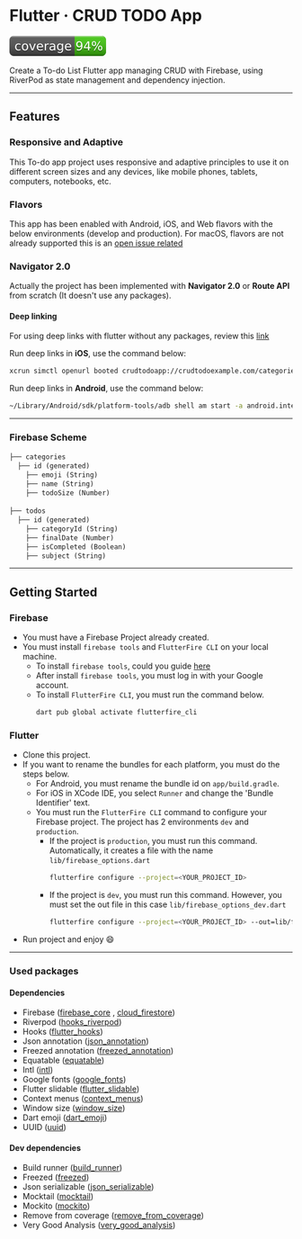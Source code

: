 # Flutter · CRUD TODO App

![Coverage](./coverage_badge.svg?sanitize=true)

Create a To-do List Flutter app managing CRUD with Firebase, using RiverPod as state management and dependency
injection.

------

## Features

### Responsive and Adaptive

This To-do app project uses responsive and adaptive principles to use it on different screen sizes and any devices, like
mobile phones, tablets, computers, notebooks, etc.

### Flavors

This app has been enabled with Android, iOS, and Web flavors with the below environments (develop and production). For
macOS, flavors are not already supported
this is an [open issue related](https://github.com/flutter/flutter/issues/64088)

### Navigator 2.0

Actually the project has been implemented with **Navigator 2.0** or **Route API** from scratch (It doesn't use any
packages).

#### Deep linking

For using deep links with flutter without any packages, review
this [link](https://flutter.dev/docs/development/ui/navigation/deep-linking)

Run deep links in **iOS**, use the command below:

```bash
xcrun simctl openurl booted crudtodoapp://crudtodoexample.com/categories/{categoryId}/todo/{todoId}
```

Run deep links in **Android**, use the command below:

```bash
~/Library/Android/sdk/platform-tools/adb shell am start -a android.intent.action.VIEW \ -c android.intent.category.BROWSABLE \ -d crudtodoapp://crudtodoexample.com/categories/{categoryId}/todo/{todoId}
```

------

### Firebase Scheme

    ├── categories
      ├── id (generated)
        ├── emoji (String)
        ├── name (String)
        ├── todoSize (Number)

    ├── todos
      ├── id (generated)
        ├── categoryId (String)
        ├── finalDate (Number)
        ├── isCompleted (Boolean)
        ├── subject (String)

------

## Getting Started

### Firebase

* You must have a Firebase Project already created.
* You must install ```firebase tools``` and ```FlutterFire CLI``` on your local machine.
    * To install ```firebase tools```, could you
      guide [here](https://firebase.google.com/docs/cli?authuser=0&hl=es#install_the_firebase_cli)
    * After install ```firebase tools```, you must log in with your Google account.
    * To install ```FlutterFire CLI```, you must run the command below.
      ```bash
      dart pub global activate flutterfire_cli
      ```

### Flutter

* Clone this project.
* If you want to rename the bundles for each platform, you must do the steps below.
    * For Android, you must rename the bundle id on ```app/build.gradle```.
    * For iOS in XCode IDE, you select ```Runner``` and change the 'Bundle Identifier' text.
    * You must run the ```FlutterFire CLI``` command to configure your Firebase project. The project has 2
      environments `dev` and `production`.
        * If the project is `production`, you must run this command. Automatically, it creates a file with the
          name `lib/firebase_options.dart`
          ```bash
          flutterfire configure --project=<YOUR_PROJECT_ID>
          ```
        * If the project is `dev`, you must run this command. However, you must set the out file in this
          case `lib/firebase_options_dev.dart`
          ```bash
          flutterfire configure --project=<YOUR_PROJECT_ID> --out=lib/firebase_options_dev.dart
          ```
* Run project and enjoy :smile:

------

### Used packages

#### Dependencies

- Firebase ([firebase_core](https://pub.dev/packages/firebase_core)
  , [cloud_firestore](https://pub.dev/packages/cloud_firestore))
- Riverpod ([hooks_riverpod](https://pub.dev/packages/hooks_riverpod))
- Hooks ([flutter_hooks](https://pub.dev/packages/flutter_hooks))
- Json annotation ([json_annotation](https://pub.dev/packages/json_annotation))
- Freezed annotation ([freezed_annotation](https://pub.dev/packages/freezed_annotation))
- Equatable ([equatable](https://pub.dev/packages/equatable))
- Intl ([intl](https://pub.dev/packages/intl))
- Google fonts ([google_fonts](https://pub.dev/packages/google_fonts))
- Flutter slidable ([flutter_slidable](https://pub.dev/packages/flutter_slidable))
- Context menus ([context_menus](https://pub.dev/packages/context_menus))
- Window size ([window_size](https://github.com/google/flutter-desktop-embedding/tree/master/plugins/window_size))
- Dart emoji ([dart_emoji](https://pub.dev/packages/dart_emoji))
- UUID ([uuid](https://pub.dev/packages/uuid))

#### Dev dependencies

- Build runner ([build_runner](https://pub.dev/packages/build_runner))
- Freezed ([freezed](https://pub.dev/packages/freezed))
- Json serializable ([json_serializable](https://pub.dev/packages/json_serializable))
- Mocktail ([mocktail](https://pub.dev/packages/mocktail))
- Mockito ([mockito](https://pub.dev/packages/mockito))
- Remove from coverage ([remove_from_coverage](https://pub.dev/packages/remove_from_coverage))
- Very Good Analysis ([very_good_analysis](https://pub.dev/packages/very_good_analysis))
